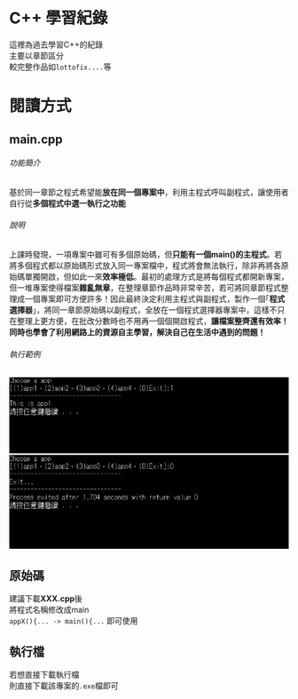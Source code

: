 # C++ 學習紀錄
這裡為過去學習C++的紀錄<br>
主要以章節區分<br>
較完整作品如`lottofix....`等
# 閱讀方式
## main.cpp
###### 功能簡介
基於同一章節之程式希望能**放在同一個專案中**，利用主程式呼叫副程式，讓使用者自行從**多個程式中選一執行之功能**<br>
###### 說明
上課時發現，一項專案中雖可有多個原始碼，但**只能有一個main()的主程式**。若將多個程式都以原始碼形式放入同一專案檔中，程式將會無法執行，除非再將各原始碼單獨開啟，但如此一來**效率極低**。最初的處理方式是將每個程式都開新專案，但一堆專案使得檔案**雜亂無章**，在整理章節作品時非常辛苦，若可將同章節程式整理成一個專案即可方便許多！因此最終決定利用主程式與副程式，製作一個｢**程式選擇器**｣，將同一章節原始碼以副程式，全放在一個程式選擇器專案中，這樣不只在整理上更方便，在批改分數時也不用再一個個開啟程式，**讓檔案整齊還有效率！**同時也學會了**利用網路上的資源自主學習，解決自己在生活中遇到的問題！**
###### 執行範例
![GITHUB]( README.md-dir/main-app1.png "main.cpp-example")
![GITHUB]( README.md-dir/main-exit.png "main.cpp-exit-example")
<br>
## 原始碼
建議下載**XXX.cpp**後<br>
將程式名稱修改成main<br>
`appX(){... -> main(){...`
即可使用
<br>
## 執行檔
若想直接下載執行檔<br>
則直接下載該專案的`.exe`檔即可
